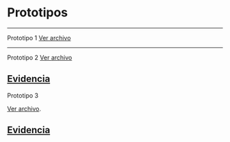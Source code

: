 # Prototipos
---
Prototipo 1
[Ver archivo](https://github.com/hopeosorio/Prototipos/blob/main/prototipo1.unitypackage)

---
Prototipo 2
[Ver archivo](https://github.com/hopeosorio/Prototipos/blob/main/prototipo%202.unitypackage)

[Evidencia](https://github.com/user-attachments/files/17822702/Prototipo.2.pdf)
---
Prototipo 3

[Ver archivo](https://github.com/hopeosorio/Prototipos/blob/main/prototipo3.unitypackage).

[Evidencia](https://github.com/user-attachments/files/17347967/Prototipo3.pdf)
---
